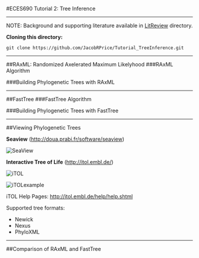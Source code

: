 #ECES690 Tutorial 2: Tree Inference
___

NOTE: Background and supporting literature available in [LitReview](https://github.com/JacobRPrice/Tutorial_TreeInference/tree/master/LitReview) directory.

**Cloning this directory:**

    git clone https://github.com/JacobRPrice/Tutorial_TreeInference.git
___
##RAxML: Randomized Axelerated Maximum Likelyhood
###RAxML Algorithm

###Building Phylogenetic Trees with RAxML

___
##FastTree
###FastTree Algorithm


###Building Phylogenetic Trees with FastTree








___
##Viewing Phylogenetic Trees

**Seaview** (http://doua.prabi.fr/software/seaview)

![SeaView](http://doua.prabi.fr/binaries/seaview-tree)

**Interactive Tree of Life** (http://itol.embl.de/)

![iTOL](http://itol.embl.de/img/head_fra.jpg)

![iTOLexample](http://itol.embl.de/img/itol.jpg)


iTOL Help Pages: http://itol.embl.de/help/help.shtml

Supported tree formats: 
* Newick 
* Nexus 
* PhyloXML




___
##Comparison of RAxML and FastTree

